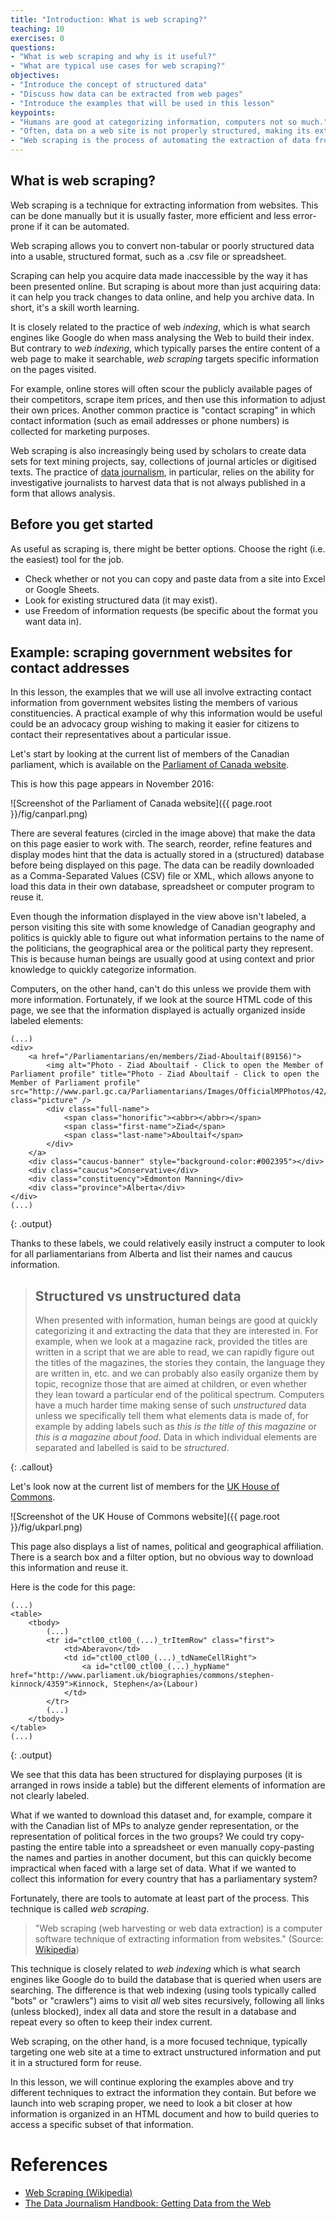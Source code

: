 ```yaml
---
title: "Introduction: What is web scraping?"
teaching: 10
exercises: 0
questions:
- "What is web scraping and why is it useful?"
- "What are typical use cases for web scraping?"
objectives:
- "Introduce the concept of structured data"
- "Discuss how data can be extracted from web pages"
- "Introduce the examples that will be used in this lesson"
keypoints:
- "Humans are good at categorizing information, computers not so much."
- "Often, data on a web site is not properly structured, making its extraction difficult."
- "Web scraping is the process of automating the extraction of data from web sites."
---
```


## What is web scraping?

Web scraping is a technique for extracting information from websites. This can be done manually
but it is usually faster, more efficient and less error-prone if it can be automated. 

Web scraping allows you to convert non-tabular or poorly structured data into a usable, structured format, 
such as a .csv file or spreadsheet.

Scraping can help you acquire data made inaccessible by the way it has been presented online.
But scraping is about more than just acquiring data: it can help you track changes to data online, and
help you archive data. In short, it's a skill worth learning.

It is closely related to the practice of
web _indexing_, which is what search engines like Google do when mass analysing the Web to build
their index. But contrary to _web indexing_, which typically parses the entire content of a web
page to make it searchable, _web scraping_ targets specific information on the pages visited.

For example, online stores will often scour the publicly available pages of their competitors,
scrape item prices, and then use this information to adjust their own prices. Another common
practice is "contact scraping" in which contact information (such as email
addresses or phone numbers) is collected for marketing purposes.

Web scraping is also increasingly being used by scholars to create data sets for
text mining projects, say, collections of journal articles or digitised texts. The practice of
[data journalism](https://en.wikipedia.org/wiki/Data_journalism), in particular, relies on the
ability for investigative journalists to harvest data that is not always published in a form
that allows analysis.

## Before you get started

As useful as scraping is, there might be better options. Choose the right (i.e. the easiest) tool for the job.

- Check whether or not you can copy and paste data from a site into Excel or Google Sheets.
- Look for existing structured data (it may exist).
- use Freedom of information requests (be specific about the format you want data in).

## Example: scraping government websites for contact addresses

In this lesson, the examples that we will use all involve extracting contact information
from government websites listing the members of various constituencies. A practical example
of why this information would be useful could be an advocacy group wishing to making it easier
for citizens to contact their representatives about a particular issue. 

Let's start by looking at the current list of members of the Canadian parliament, which is available
on the [Parliament of Canada website](http://www.parl.gc.ca/Parliamentarians/en/members).

This is how this page appears in November 2016:

![Screenshot of the Parliament of Canada website]({{ page.root }}/fig/canparl.png)

There are several features (circled in the image above) that make the data on this page easier to work with.
The search, reorder, refine features and display modes hint that the data is actually stored in a (structured)
database before being displayed on this page. The data can be readily downloaded as a Comma-Separated Values (CSV)
file or XML, which allows anyone to load this data in their own database, spreadsheet or computer program to
reuse it.

Even though the information displayed in the view above isn't labeled, a person visiting this site with some
knowledge of Canadian geography and politics is quickly able to figure out what information pertains to the 
name of the politicians, the geographical area or the political party they represent. This is because human
beings are usually good at using context and prior knowledge to quickly categorize information.

Computers, on the other hand, can't do this unless we provide them with more information.
Fortunately, if we look at the source HTML code of this page, we see that the information displayed is actually
organized inside labeled elements:

~~~
(...)
<div>
    <a href="/Parliamentarians/en/members/Ziad-Aboultaif(89156)"> 
        <img alt="Photo - Ziad Aboultaif - Click to open the Member of Parliament profile" title="Photo - Ziad Aboultaif - Click to open the Member of Parliament profile" src="http://www.parl.gc.ca/Parliamentarians/Images/OfficialMPPhotos/42/AboultaifZiad_CPC.jpg" class="picture" />
        <div class="full-name">
		    <span class="honorific"><abbr></abbr></span>
            <span class="first-name">Ziad</span>
            <span class="last-name">Aboultaif</span>
        </div>
    </a>
    <div class="caucus-banner" style="background-color:#002395"></div>
    <div class="caucus">Conservative</div>
    <div class="constituency">Edmonton Manning</div>
    <div class="province">Alberta</div>        
</div>
(...)
~~~
{: .output}

Thanks to these labels, we could relatively easily instruct a computer to look for all parliamentarians from
Alberta and list their names and caucus information.

> ## Structured vs unstructured data
>
> When presented with information, human beings are good at quickly categorizing it and extracting the data
> that they are interested in. For example, when we look at a magazine rack, provided the titles are written
> in a script that we are able to read, we can rapidly figure out the titles of the magazines, the stories they
> contain, the language they are written in, etc. and we can probably also easily organize them by topic, 
> recognize those that are aimed at children, or even whether they lean toward a particular end of the
> political spectrum. Computers have a much harder time making sense of such _unstructured_ data unless
> we specifically tell them what elements data is made of, for example by adding labels such as
> _this is the title of this magazine_ or _this is a magazine about food_. Data in which individual elements
> are separated and labelled is said to be _structured_.
>
{: .callout}

Let's look now at the current list of members for the [UK House of Commons](https://www.parliament.uk/mps-lords-and-offices/mps/). 

![Screenshot of the UK House of Commons website]({{ page.root }}/fig/ukparl.png)

This page also displays a list of names, political and geographical affiliation. There is a search box and
a filter option, but no obvious way to download this information and reuse it.

Here is the code for this page:

~~~
(...)
<table>
    <tbody>
        (...)
        <tr id="ctl00_ctl00_(...)_trItemRow" class="first">
            <td>Aberavon</td>
            <td id="ctl00_ctl00_(...)_tdNameCellRight">
                <a id="ctl00_ctl00_(...)_hypName" href="http://www.parliament.uk/biographies/commons/stephen-kinnock/4359">Kinnock, Stephen</a>(Labour)
            </td>
        </tr>
        (...)
    </tbody>
</table>
(...)
~~~
{: .output}

We see that this data has been structured for displaying purposes (it is arranged in rows inside
a table) but the different elements of information are not clearly labeled.

What if we wanted to download this dataset and, for example, compare it with the Canadian list of MPs
to analyze gender representation, or the representation of political forces in the two groups?
We could try copy-pasting the entire table into a spreadsheet or even manually
copy-pasting the names and parties in another document, but this can quickly become impractical when
faced with a large set of data. What if we wanted to collect this information for every country that
has a parliamentary system?

Fortunately, there are tools to automate at least part of the process. This technique is called
_web scraping_. 

>
> "Web scraping (web harvesting or web data extraction) is a computer software technique of 
> extracting information from websites."
> (Source: [Wikipedia](https://en.wikipedia.org/wiki/Web_scraping))
>

This technique is closely related to _web indexing_ which is what search engines like Google do
to build the database that is queried when users are searching. The difference is that web indexing
(using tools typically called "bots" or "crawlers") aims to visit _all_ web sites recursively,
following all links (unless blocked), index all data and store the result in a database and repeat
every so often to keep their index current.

Web scraping, on the other hand, is a more focused technique, typically targeting one web site at a
time to extract unstructured information and put it in a structured form for reuse.

In this lesson, we will continue exploring the examples above and try different techniques to extract
the information they contain. But before we launch into web scraping proper, we need to look
a bit closer at how information is organized in an HTML document and how to build queries to access
a specific subset of that information.

# References

* [Web Scraping (Wikipedia)](https://en.wikipedia.org/wiki/Web_scraping)
* [The Data Journalism Handbook: Getting Data from the Web](http://datajournalismhandbook.org/1.0/en/getting_data_3.html)

